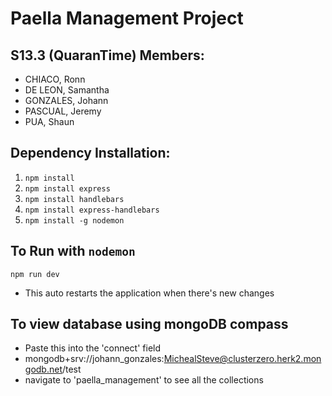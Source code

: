 # Paella Management Project
## S13.3 (QuaranTime) Members:
* CHIACO, Ronn 
* DE LEON, Samantha
* GONZALES, Johann
* PASCUAL, Jeremy
* PUA, Shaun

## Dependency Installation:
1. `npm install`
2. `npm install express`
3. `npm install handlebars`
4. `npm install express-handlebars`
5. `npm install -g nodemon`

## To Run with `nodemon`
`npm run dev`
 -  This auto restarts the application when there's new changes

## To view database using mongoDB compass
-   Paste this into the 'connect' field
-   mongodb+srv://johann_gonzales:MichealSteve@clusterzero.herk2.mongodb.net/test
-   navigate to 'paella_management' to see all the collections